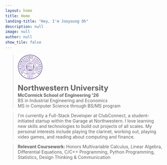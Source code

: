 ```yaml
---
layout: home
title: Home
landing-title: "Hey, I'm Jooyoung Oh"
description: null
image: null
author: null
show_tile: false
---
```


<blockquote>
<div class="row">
<img id="nu" src="assets/images/Northwestern.png">
<div>
<b style="font-size:24px;">Northwestern University</b> 
<br/> <strong>McCormick School of Engineering '26</strong>
<br/> BS in Industrial Engineering and Economics 
<br/> MS in Computer Science through BS/MS program</div>
</div>
</blockquote>

<blockquote>
I'm currently a Full-Stack Developer at ClubConnect, a student-initiated startup within the Garage at Northwestern. I love learning new skills and technologies to build out projects of all scales. My personal interests include playing the clarinet, working out, playing video games, and reading about computing and finance. 
</blockquote>

<blockquote>
    <b> Relevant Coursework: </b> Honors Multivariable Calculus, Linear Algebra, Differential Equations, C/C++ Programming, Python Programming, Statistics, Design Thinking & Communication
</blockquote>



<style>
/* Extra small devices (phones, 600px and down) */
@media only screen and (max-width: 600px) {
    #nu {
    height:32%;
    width:32%;
    margin-bottom: 10px;
  }
}

/* Small devices (portrait tablets and large phones, 600px and up) */
@media only screen and (min-width: 600px) {
    #nu {
    height:30%;
    width:30%;
    margin-bottom: 10px;
  }
}

/* Medium devices (landscape tablets, 768px and up) */
@media only screen and (min-width: 768px) {
    #nu {
    height:17%;
    width:17%;
  }
}

/* Large devices (laptops/desktops, 992px and up) */
@media only screen and (min-width: 992px) {
    #nu {
    height:16%;
    width:16%;
  }
}

/* Extra large devices (large laptops and desktops, 1200px and up) */
@media only screen and (min-width: 1200px) {
    #nu {
    height:14%;
    width:14%;
  }
}
</style>